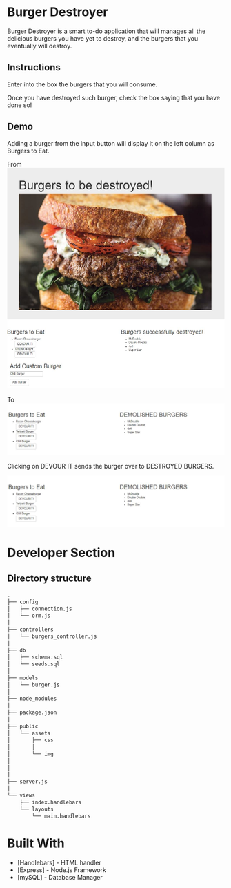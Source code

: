 # Burger Destroyer

Burger Destroyer is a smart to-do application that will manages all the delicious burgers you have yet to destroy, and the burgers that you eventually will destroy.


## Instructions

Enter into the box the burgers that you will consume. 

Once you have destroyed such burger, check the box saying that you have done so!

## Demo

Adding a burger from the input button will display it on the left column as Burgers to Eat.

From
<img src="public/assets/imgs/add_burger.JPG" alt="Add Burger">

To
<img src="public/assets/imgs/added_burger.JPG" alt="Added Burger">


Clicking on DEVOUR IT sends the burger over to DESTROYED BURGERS.

<img src="public/assets/imgs/added_burger.JPG" alt="Destroyed Burger">






# Developer Section

## Directory structure

```
.
├── config
│   ├── connection.js
│   └── orm.js
│ 
├── controllers
│   └── burgers_controller.js
│
├── db
│   ├── schema.sql
│   └── seeds.sql
│
├── models
│   └── burger.js
│ 
├── node_modules
│ 
├── package.json
│
├── public
│   └── assets
│       ├── css
│       │   
│       └── img
│           
│   
│
├── server.js
│
└── views
    ├── index.handlebars
    └── layouts
        └── main.handlebars
```




# Built With

* [Handlebars]  - HTML handler
* [Express] - Node.js Framework
* [mySQL]  - Database Manager


